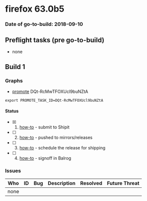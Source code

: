 # firefox 63.0b5

### Date of go-to-build: 2018-09-10

## Preflight tasks (pre go-to-build)
- none

## Build 1  

### Graphs
* [promote](https://tools.taskcluster.net/push-inspector/#/DQt-RcMwTFOXUcl9buNZtA) DQt-RcMwTFOXUcl9buNZtA
```
export PROMOTE_TASK_ID=DQt-RcMwTFOXUcl9buNZtA
```


#### Status
- [x] 1.  [how-to](https://wiki.mozilla.org/Release:Release_Automation_on_Mercurial:Starting_a_Release#Submit_to_Ship_It)  - submit to Shipit
- [ ] 2.  [how-to](https://github.com/mozilla-releng/releasewarrior-2.0/blob/master/docs/release-promotion/desktop/howto.md#push-artifacts-to-releases-directory)  - pushed to mirrors/releases
- [ ] 3.  [how-to](https://github.com/mozilla-releng/releasewarrior-2.0/blob/master/docs/release-promotion/desktop/howto.md#ship-the-release)  - schedule the release for shipping
- [ ] 4.  [how-to](https://github.com/mozilla-releng/releasewarrior-2.0/blob/master/docs/release-promotion/desktop/howto.md#obtain-sign-offs-for-changes)  - signoff in Balrog

### Issues
| Who                 | ID               | Bug                                                                 | Description                | Resolved                | Future Threat                |
| ------------------- | ---------------- | ------------------------------------------------------------------- | -------------------------- | ----------------------- | ---------------------------- |
| none | | | | | |

